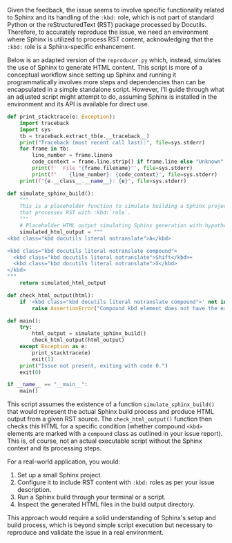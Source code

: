 Given the feedback, the issue seems to involve specific functionality related to Sphinx and its handling of the `:kbd:` role, which is not part of standard Python or the reStructuredText (RST) package processed by Docutils. Therefore, to accurately reproduce the issue, we need an environment where Sphinx is utilized to process RST content, acknowledging that the `:kbd:` role is a Sphinx-specific enhancement.

Below is an adapted version of the `reproducer.py` which, instead, simulates the use of Sphinx to generate HTML content. This script is more of a conceptual workflow since setting up Sphinx and running it programmatically involves more steps and dependencies than can be encapsulated in a simple standalone script. However, I'll guide through what an adjusted script might attempt to do, assuming Sphinx is installed in the environment and its API is available for direct use.

```python
def print_stacktrace(e: Exception):
    import traceback
    import sys
    tb = traceback.extract_tb(e.__traceback__)
    print("Traceback (most recent call last):", file=sys.stderr)
    for frame in tb:
        line_number = frame.lineno
        code_context = frame.line.strip() if frame.line else "Unknown"
        print(f'  File "{frame.filename}"', file=sys.stderr)
        print(f"    {line_number}: {code_context}", file=sys.stderr)
    print(f"{e.__class__.__name__}: {e}", file=sys.stderr)

def simulate_sphinx_build():
    """
    This is a placeholder function to simulate building a Sphinx project
    that processes RST with :kbd:`role`.
    """
    # Placeholder HTML output simulating Sphinx generation with hypothetical classes.
    simulated_html_output = """
<kbd class="kbd docutils literal notranslate">A</kbd>

<kbd class="kbd docutils literal notranslate compound">
  <kbd class="kbd docutils literal notranslate">Shift</kbd>+
  <kbd class="kbd docutils literal notranslate">X</kbd>
</kbd>
"""
    return simulated_html_output

def check_html_output(html):
    if '<kbd class="kbd docutils literal notranslate compound">' not in html:
        raise AssertionError("Compound kbd element does not have the expected 'compound' class.")

def main():
    try:
        html_output = simulate_sphinx_build()
        check_html_output(html_output)
    except Exception as e:
        print_stacktrace(e)
        exit(1)
    print("Issue not present, exiting with code 0.")
    exit(0)

if __name__ == "__main__":
    main()
```

This script assumes the existence of a function `simulate_sphinx_build()` that would represent the actual Sphinx build process and produce HTML output from a given RST source. The `check_html_output()` function then checks this HTML for a specific condition (whether compound `<kbd>` elements are marked with a `compound` class as outlined in your issue report). This is, of course, not an actual executable script without the Sphinx context and its processing steps.

For a real-world application, you would:

1. Set up a small Sphinx project.
2. Configure it to include RST content with `:kbd:` roles as per your issue description.
3. Run a Sphinx build through your terminal or a script.
4. Inspect the generated HTML files in the build output directory.

This approach would require a solid understanding of Sphinx's setup and build process, which is beyond simple script execution but necessary to reproduce and validate the issue in a real environment.